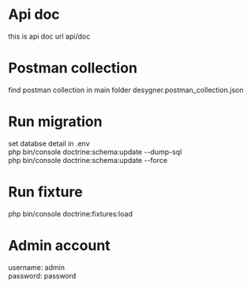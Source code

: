 
# Api doc
this is api doc url api/doc

# Postman collection
find postman collection in main folder
 desygner.postman_collection.json

# Run migration
set databse detail in .env <br>
php bin/console doctrine:schema:update --dump-sql <br>
php bin/console doctrine:schema:update --force

# Run fixture
php bin/console doctrine:fixtures:load

# Admin account
username: admin <br>
password: password
